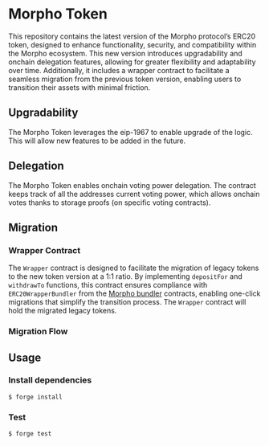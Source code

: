 # Morpho Token

This repository contains the latest version of the Morpho protocol’s ERC20 token, designed to enhance functionality, security, and compatibility within the Morpho ecosystem. This new version introduces upgradability and onchain delegation features, allowing for greater flexibility and adaptability over time. Additionally, it includes a wrapper contract to facilitate a seamless migration from the previous token version, enabling users to transition their assets with minimal friction.

## Upgradability

The Morpho Token leverages the eip-1967 to enable upgrade of the logic. This will allow new features to be added in the future.

## Delegation

The Morpho Token enables onchain voting power delegation. The contract keeps track of all the addresses current voting power, which allows onchain votes thanks to storage proofs (on specific voting contracts).

## Migration

### Wrapper Contract

The `Wrapper` contract is designed to facilitate the migration of legacy tokens to the new token version at a 1:1 ratio. By implementing `depositFor` and `withdrawTo` functions, this contract ensures compliance with `ERC20WrapperBundler` from the [Morpho bundler](https://github.com/morpho-org/morpho-blue-bundlers) contracts, enabling one-click migrations that simplify the transition process.
The `Wrapper` contract will hold the migrated legacy tokens.

### Migration Flow


## Usage

### Install dependencies

```shell
$ forge install
```

### Test

```shell
$ forge test
```
